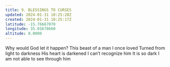 ```yaml
---
title: 9. BLESSINGS TO CURSES
updated: 2024-01-31 10:25:28Z
created: 2024-01-31 10:25:17Z
latitude: -15.76667070
longitude: 35.01678660
altitude: 0.0000
---
```


Why would God let it happen?
This beast of a man I once loved
Turned from light to darkness
His heart is darkened I can’t recognize him
It is so dark I am not able to see through him